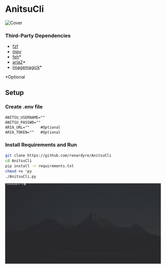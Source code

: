 # AnitsuCli
![Cover](https://cdn.discordapp.com/attachments/1028636320190443570/1028636414025420872/unknown.png)

### Third-Party Dependencies
- [fzf](https://github.com/junegunn/fzf)
- [mpv](https://github.com/mpv-player/mpv)
- [feh](https://github.com/derf/feh)*
- [aria2](https://github.com/aria2/aria2)*
- [imagemagick](https://github.com/ImageMagick/ImageMagick)*

*Optional

## Setup

### Create .env file

```env
ANITSU_USERNAME=""
ANITSU_PASSWD=""
ARIA_URL=""     #Optional 
ARIA_TOKEN=""   #Optional
```

### Install Requirements and Run

```bash
git clone https://github.com/renardyre/AnitsuCli
cd AnitsuCli
pip install -r requirements.txt
chmod +x *py
./AnitsuCli.py
```

![preview](preview.gif)
